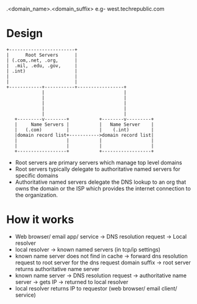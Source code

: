 <hostname>.<domain_name>.<domain_suffix>
e.g- west.techrepublic.com

Design
======
```
+------------------------+
|      Root Servers      |
| (.com,.net, .org,      |
|  .mil, .edu, .gov,     |
| .int)                  |
|                        |
|                        |
+------------+-----------+-----------------+
             |                             |
             |                             |
             |                             |
             |                             |
             |                             |
   +---------v--------+           +--------v---------+
   |     Name Servers |           |   Name Server    |
   |   (.com)         |           |    (.int)        |
   |domain record list+----------->domain record list|
   |                  |           |                  |
   |                  |           |                  |
   +------------------+           +------------------+
```
* Root servers are primary servers which manage top level domains
* Root servers typically delegate to authoritative named servers for specific domains
* Authoritative named servers delegate the DNS lookup to an org that owns the domain or the ISP which provides the internet connection to the organization.

How it works
============

* Web browser/ email app/ service -> DNS resolution request -> Local resolver
* local resolver -> known named servers (in tcp/ip settings) 
* known name server does not find in cache -> forward dns resolution request to root server for the dns request domain suffix -> root server returns authoritative name server
* known name server -> DNS resolution request -> authoritative name server -> gets IP -> returned to local resolver
* local resolver returns IP to requestor (web browser/ email client/ service)

              
           
